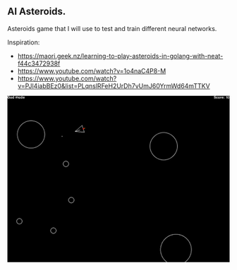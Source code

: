 ## AI Asteroids.

Asteroids game that I will use to test and train different neural networks.

Inspiration:
* https://maori.geek.nz/learning-to-play-asteroids-in-golang-with-neat-f44c3472938f
* https://www.youtube.com/watch?v=1o4naC4P8-M
* https://www.youtube.com/watch?v=PJl4iabBEz0&list=PLqnslRFeH2UrDh7vUmJ60YrmWd64mTTKV

![alt text](https://raw.githubusercontent.com/elmeriniemela/ai_asteroids/master/preview.png)
